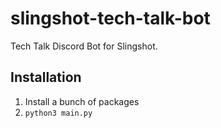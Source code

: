 # slingshot-tech-talk-bot
Tech Talk Discord Bot for Slingshot.

## Installation

1. Install a bunch of packages
2. `python3 main.py`